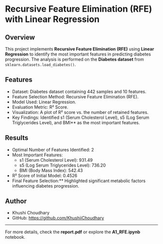 # Recursive Feature Elimination (RFE) with Linear Regression

## Overview
This project implements **Recursive Feature Elimination (RFE)** using **Linear Regression** to identify the most important features in predicting diabetes progression. The analysis is performed on the **Diabetes dataset** from `sklearn.datasets.load_diabetes()`.

## Features
- Dataset: Diabetes dataset containing 442 samples and 10 features.
- Feature Selection Method: Recursive Feature Elimination (RFE).
- Model Used: Linear Regression.
- Evaluation Metric: R² Score.
- Visualization: A plot of R² score vs. the number of retained features.
- Key Findings: Identified s1 (Serum Cholesterol Level), s5 (Log Serum Triglycerides Level), and BMI** as the most important features.

## Results
- Optimal Number of Features Identified: 2
- Most Important Features:
  - s1 (Serum Cholesterol Level): 931.49
  - s5 (Log Serum Triglycerides Level): 736.20
  - BMI (Body Mass Index): 542.43
- R² Score of Initial Model: 0.4526
- Final Feature Selection:** Highlighted significant metabolic factors influencing diabetes progression.


## Author
- Khushi Choudhary
- GitHub: https://github.com/KhushiiChoudhary

---
For more details, check the **report.pdf** or explore the **A1_RFE.ipynb** notebook.
